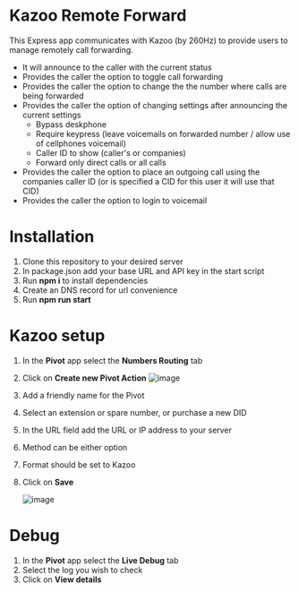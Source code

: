 # Kazoo Remote Forward
This Express app communicates with Kazoo (by 260Hz) to provide users to manage remotely call forwarding.
* It will announce to the caller with the current status
* Provides the caller the option to toggle call forwarding
* Provides the caller the option to change the the number where calls are being forwarded
* Provides the caller the option of changing settings after announcing the current settings
  * Bypass deskphone
  * Require keypress (leave voicemails on forwarded number / allow use of cellphones voicemail)
  * Caller ID to show (caller's or companies)
  * Forward only direct calls or all calls
* Provides the caller the option to place an outgoing call using the companies caller ID (or is specified a CID for this user it will use that CID)
* Provides the caller the option to login to voicemail

# Installation
1. Clone this repository to your desired server
2. In package.json add your base URL and API key in the start script
3. Run **npm i** to install dependencies
4. Create an DNS record for url convenience 
5. Run **npm run start**

# Kazoo setup
1. In the **Pivot** app select the **Numbers Routing** tab
2. Click on **Create new Pivot Action**
  ![image](https://github.com/joshuamargareten/Kazoo-Remote-Forward/assets/106287331/89a5a65c-e1f2-4de9-978a-c933d4ca20e6)

3. Add a friendly name for the Pivot
4. Select an extension or spare number, or purchase a new DID
5. In the URL field add the URL or IP address to your server
6. Method can be either option
7. Format should be set to Kazoo
8. Click on **Save**

   ![image](https://github.com/joshuamargareten/Kazoo-Remote-Forward/assets/106287331/e12d1845-821d-49f1-a77b-dcc525570cb7)


# Debug
1. In the **Pivot** app select the **Live Debug** tab
2. Select the log you wish to check
3. Click on **View details**
